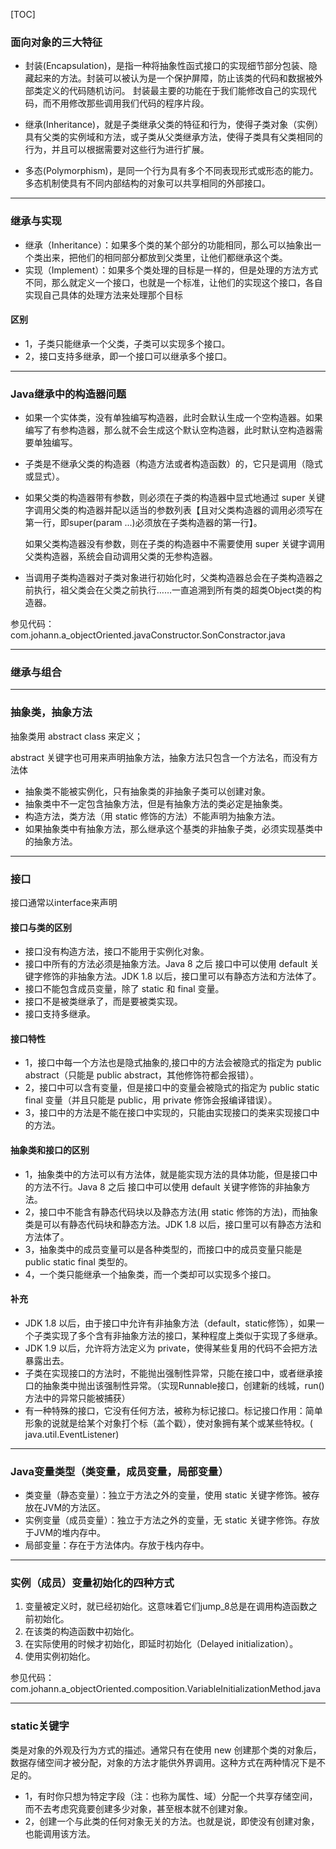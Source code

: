 [TOC]

### 面向对象的三大特征
* 封装(Encapsulation)，是指一种将抽象性函式接口的实现细节部分包装、隐藏起来的方法。封装可以被认为是一个保护屏障，防止该类的代码和数据被外部类定义的代码随机访问。
封装最主要的功能在于我们能修改自己的实现代码，而不用修改那些调用我们代码的程序片段。

* 继承(Inheritance)，就是子类继承父类的特征和行为，使得子类对象（实例）具有父类的实例域和方法，或子类从父类继承方法，使得子类具有父类相同的行为，并且可以根据需要对这些行为进行扩展。

* 多态(Polymorphism)，是同一个行为具有多个不同表现形式或形态的能力。多态机制使具有不同内部结构的对象可以共享相同的外部接口。

---
### 继承与实现
* 继承（Inheritance）：如果多个类的某个部分的功能相同，那么可以抽象出一个类出来，把他们的相同部分都放到父类里，让他们都继承这个类。
* 实现（Implement）：如果多个类处理的目标是一样的，但是处理的方法方式不同，那么就定义一个接口，也就是一个标准，让他们的实现这个接口，各自实现自己具体的处理方法来处理那个目标

#### 区别
* 1，子类只能继承一个父类，子类可以实现多个接口。
* 2，接口支持多继承，即一个接口可以继承多个接口。

---
### Java继承中的构造器问题
* 如果一个实体类，没有单独编写构造器，此时会默认生成一个空构造器。如果编写了有参构造器，那么就不会生成这个默认空构造器，此时默认空构造器需要单独编写。
* 子类是不继承父类的构造器（构造方法或者构造函数）的，它只是调用（隐式或显式）。
* 如果父类的构造器带有参数，则必须在子类的构造器中显式地通过 super 关键字调用父类的构造器并配以适当的参数列表【且对父类构造器的调用必须写在第一行，即super(param ...)必须放在子类构造器的第一行】。

  如果父类构造器没有参数，则在子类的构造器中不需要使用 super 关键字调用父类构造器，系统会自动调用父类的无参构造器。
* 当调用子类构造器对子类对象进行初始化时，父类构造器总会在子类构造器之前执行，祖父类会在父类之前执行……一直追溯到所有类的超类Object类的构造器。

参见代码：com.johann.a_objectOriented.javaConstructor.SonConstractor.java

---
### 继承与组合




---
### 抽象类，抽象方法
抽象类用 abstract class 来定义；

abstract 关键字也可用来声明抽象方法，抽象方法只包含一个方法名，而没有方法体

* 抽象类不能被实例化，只有抽象类的非抽象子类可以创建对象。
* 抽象类中不一定包含抽象方法，但是有抽象方法的类必定是抽象类。
* 构造方法，类方法（用 static 修饰的方法）不能声明为抽象方法。
* 如果抽象类中有抽象方法，那么继承这个基类的非抽象子类，必须实现基类中的抽象方法。

---
### 接口
接口通常以interface来声明

#### 接口与类的区别
* 接口没有构造方法，接口不能用于实例化对象。
* 接口中所有的方法必须是抽象方法。Java 8 之后 接口中可以使用 default 关键字修饰的非抽象方法。JDK 1.8 以后，接口里可以有静态方法和方法体了。
* 接口不能包含成员变量，除了 static 和 final 变量。
* 接口不是被类继承了，而是要被类实现。
* 接口支持多继承。

#### 接口特性
* 1，接口中每一个方法也是隐式抽象的,接口中的方法会被隐式的指定为 public abstract（只能是 public abstract，其他修饰符都会报错）。
* 2，接口中可以含有变量，但是接口中的变量会被隐式的指定为 public static final 变量（并且只能是 public，用 private 修饰会报编译错误）。
* 3，接口中的方法是不能在接口中实现的，只能由实现接口的类来实现接口中的方法。

#### 抽象类和接口的区别
* 1，抽象类中的方法可以有方法体，就是能实现方法的具体功能，但是接口中的方法不行。Java 8 之后 接口中可以使用 default 关键字修饰的非抽象方法。
* 2，接口中不能含有静态代码块以及静态方法(用 static 修饰的方法)，而抽象类是可以有静态代码块和静态方法。JDK 1.8 以后，接口里可以有静态方法和方法体了。
* 3，抽象类中的成员变量可以是各种类型的，而接口中的成员变量只能是 public static final 类型的。
* 4，一个类只能继承一个抽象类，而一个类却可以实现多个接口。

#### 补充
* JDK 1.8 以后，由于接口中允许有非抽象方法（default，static修饰），如果一个子类实现了多个含有非抽象方法的接口，某种程度上类似于实现了多继承。
* JDK 1.9 以后，允许将方法定义为 private，使得某些复用的代码不会把方法暴露出去。
* 子类在实现接口的方法时，不能抛出强制性异常，只能在接口中，或者继承接口的抽象类中抛出该强制性异常。（实现Runnable接口，创建新的线城，run()方法中的异常只能被捕获）
* 有一种特殊的接口，它没有任何方法，被称为标记接口。标记接口作用：简单形象的说就是给某个对象打个标（盖个戳），使对象拥有某个或某些特权。( java.util.EventListener)

---
### Java变量类型（类变量，成员变量，局部变量）

* 类变量（静态变量）：独立于方法之外的变量，使用 static 关键字修饰。被存放在JVM的方法区。
* 实例变量（成员变量）：独立于方法之外的变量，无 static 关键字修饰。存放于JVM的堆内存中。
* 局部变量：存在于方法体内。存放于栈内存中。

---
### 实例（成员）变量初始化的四种方式<a id=""></a>
1. 变量被定义时，就已经初始化。这意味着它们jump_8总是在调用构造函数之前初始化。
2. 在该类的构造函数中初始化。
3. 在实际使用的时候才初始化，即延时初始化（Delayed initialization）。
4. 使用实例初始化。

参见代码：com.johann.a_objectOriented.composition.VariableInitializationMethod.java

---
### static关键字

类是对象的外观及行为方式的描述。通常只有在使用 new 创建那个类的对象后，数据存储空间才被分配，对象的方法才能供外界调用。这种方式在两种情况下是不足的。
* 1，有时你只想为特定字段（注：也称为属性、域）分配一个共享存储空间，而不去考虑究竟要创建多少对象，甚至根本就不创建对象。
* 2，创建一个与此类的任何对象无关的方法。也就是说，即使没有创建对象，也能调用该方法。